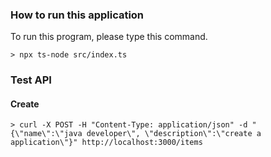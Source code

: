 ### How to run this application
To run this program, please type this command.

    > npx ts-node src/index.ts

### Test API
#### Create
    > curl -X POST -H "Content-Type: application/json" -d "{\"name\":\"java developer\", \"description\":\"create a application\"}" http://localhost:3000/items